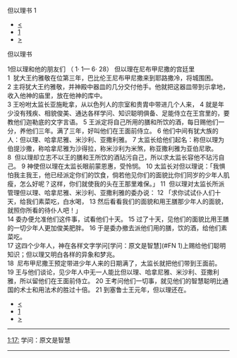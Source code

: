 ﻿





 但以理书 1




* [<](bible/EZK48.md)
* [1](bible/DAN.md)
* [>](bible/DAN02.md)



但以理书 
 
1但以理和他的朋友们 （
1·
1—
6·
28） 但以理在尼布甲尼撒的宫廷里  
1  犹大王约雅敬在位第三年，巴比伦王尼布甲尼撒来到耶路撒冷，将城围困。 
2 主将犹大王约雅敬，并神殿中器皿的几分交付他手。他就把这器皿带到示拿地，收入他神的庙里，放在他神的库中。  
3 王吩咐太监长亚施毗拿，从以色列人的宗室和贵胄中带进几个人来， 
4 就是年少没有残疾、相貌俊美、通达各样学问、知识聪明俱备、足能侍立在王宫里的，要教他们迦勒底的文字言语。 
5 王派定将自己所用的膳和所饮的酒，每日赐他们一分，养他们三年。满了三年，好叫他们在王面前侍立。 
6 他们中间有犹大族的人：但以理、哈拿尼雅、米沙利、亚撒利雅。 
7 太监长给他们起名：称但以理为伯提沙撒，称哈拿尼雅为沙得拉，称米沙利为米煞，称亚撒利雅为亚伯尼歌。  
8  但以理却立志不以王的膳和王所饮的酒玷污自己，所以求太监长容他不玷污自己。 
9 神使但以理在太监长眼前蒙恩惠，受怜悯。 
10 太监长对但以理说：「我惧怕我主我王，他已经派定你们的饮食，倘若他见你们的面貌比你们同岁的少年人肌瘦，怎么好呢？这样，你们就使我的头在王那里难保。」 
11  但以理对太监长所派管理但以理、哈拿尼雅、米沙利、亚撒利雅的委办说： 
12 「求你试试仆人们十天，给我们素菜吃，白水喝， 
13 然后看看我们的面貌和用王膳那少年人的面貌，就照你所看的待仆人吧！」  
14 委办便允准他们这件事，试看他们十天。 
15 过了十天，见他们的面貌比用王膳的一切少年人更加俊美肥胖。 
16 于是委办撤去派他们用的膳，饮的酒，给他们素菜吃。  
17 这四个少年人，神在各样文字学问[学问：原文是智慧](#FN
1)上赐给他们聪明知识；但以理又明白各样的异象和梦兆。  
18  尼布甲尼撒王预定带进少年人来的日期满了，太监长就把他们带到王面前。 
19 王与他们谈论，见少年人中无一人能比但以理、哈拿尼雅、米沙利、亚撒利雅，所以留他们在王面前侍立。 
20 王考问他们一切事，就见他们的智慧聪明比通国的术士和用法术的胜过十倍。 
21 到塞鲁士王元年，但以理还在。 
* [<](bible/EZK48.md)
* [1](bible/DAN.md)
* [>](bible/DAN02.md)





---


[1:17:](#V17)
学问：原文是智慧




---









